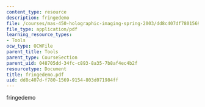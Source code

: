 ```yaml
---
content_type: resource
description: fringedemo
file: /courses/mas-450-holographic-imaging-spring-2003/dd8c407df78015699154803d071984ff_fringedemo.pdf
file_type: application/pdf
learning_resource_types:
- Tools
ocw_type: OCWFile
parent_title: Tools
parent_type: CourseSection
parent_uid: 048705dd-34fc-c893-8a35-7b8af4ec4b2f
resourcetype: Document
title: fringedemo.pdf
uid: dd8c407d-f780-1569-9154-803d071984ff
---
```

fringedemo

